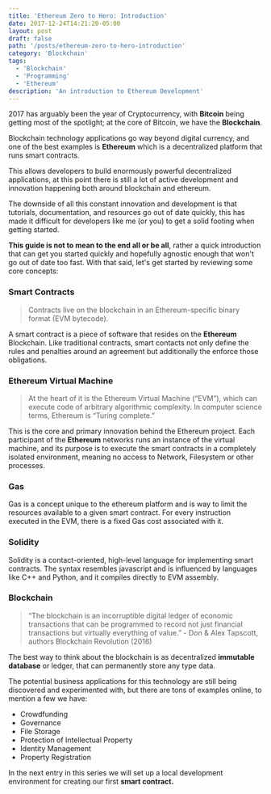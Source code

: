 ```yaml
---
title: 'Ethereum Zero to Hero: Introduction'
date: 2017-12-24T14:21:20-05:00
layout: post
draft: false
path: '/posts/ethereum-zero-to-hero-introduction'
category: 'Blockchain'
tags:
  - 'Blockchain'
  - 'Programming'
  - 'Ethereum'
description: 'An introduction to Ethereum Development'
---
```


2017 has arguably been the year of Cryptocurrency, with **Bitcoin** being getting most of the spotlight; at the core of Bitcoin, we have the **Blockchain**.

Blockchain technology applications go way beyond digital currency, and one of the best examples is **Ethereum** which is a decentralized platform that runs smart contracts.

This allows developers to build enormously powerful decentralized applications, at this point there is still a lot of active development and innovation happening both around blockchain and ethereum.

The downside of all this constant innovation and development is that tutorials, documentation, and resources go out of date quickly, this has made it difficult for developers like me (or you) to get a solid footing when getting started.

**This guide is not to mean to the end all or be all**, rather a quick introduction that can get you started quickly and hopefully agnostic enough that won't go out of date too fast. With that said, let's get started by reviewing some core concepts:

### Smart Contracts

> Contracts live on the blockchain in an Ethereum-specific binary format (EVM bytecode).

A smart contract is a piece of software that resides on the **Ethereum** Blockchain. Like traditional contracts, smart contacts not only define the rules and penalties around an agreement but additionally the enforce those obligations.

### Ethereum Virtual Machine

> At the heart of it is the Ethereum Virtual Machine (“EVM”), which can execute code of arbitrary algorithmic complexity. In computer science terms, Ethereum is “Turing complete.”

This is the core and primary innovation behind the Ethereum project. Each participant of the **Ethereum** networks runs an instance of the virtual machine, and its purpose is to execute the smart contracts in a completely isolated environment, meaning no access to Network, Filesystem or other processes.

### Gas

Gas is a concept unique to the ethereum platform and is way to limit the resources available to a given smart contract. For every instruction executed in the EVM, there is a fixed Gas cost associated with it.

### Solidity

Solidity is a contact-oriented, high-level language for implementing smart contracts. The syntax resembles javascript and is influenced by languages like C++ and Python, and it compiles directly to EVM assembly.

### Blockchain

> “The blockchain is an incorruptible digital ledger of economic transactions that can be programmed to record not just financial transactions but virtually everything of value.” - Don & Alex Tapscott, authors Blockchain Revolution (2016)

The best way to think about the blockchain is as decentralized **immutable database** or ledger, that can permanently store any type data.

The potential business applications for this technology are still being discovered and experimented with, but there are tons of examples online, to mention a few we have:

- Crowdfunding
- Governance
- File Storage
- Protection of Intellectual Property
- Identity Management
- Property Registration

In the next entry in this series we will set up a local development environment for creating our first **smart contract.**
